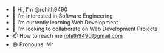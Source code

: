 - 👋 Hi, I’m @rohith9490
- 👀 I’m interested in Software Engineering
- 🌱 I’m currently learning Web Development
- 💞️ I’m looking to collaborate on Web Development Projects
- 📫 How to reach me rohith9490@gmail.com
- 😄 Pronouns: Mr

<!---
rohith9490/rohith9490 is a ✨ special ✨ repository because its `README.md` (this file) appears on your GitHub profile.
You can click the Preview link to take a look at your changes.
--->
